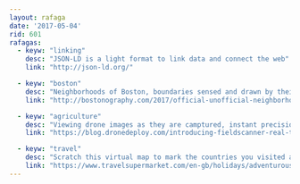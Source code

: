 ```yaml
---
layout: rafaga
date: '2017-05-04'
rid: 601
rafagas:
  - keyw: "linking"
    desc: "JSON-LD is a light format to link data and connect the web"
    link: "http://json-ld.org/"

  - keyw: "boston"
    desc: "Neighborhoods of Boston, boundaries sensed and drawn by their inhabitants"
    link: "http://bostonography.com/2017/official-unofficial-neighborhoods-2017/"

  - keyw: "agriculture"
    desc: "Viewing drone images as they are camptured, instant precision agriculture"
    link: "https://blog.dronedeploy.com/introducing-fieldscanner-real-time-drone-mapping-is-here-9e8c350775ed"

  - keyw: "travel"
    desc: "Scratch this virtual map to mark the countries you visited and compare with other travelers"
    link: "https://www.travelsupermarket.com/en-gb/holidays/adventurous/world-scratch-map/"
---
```


